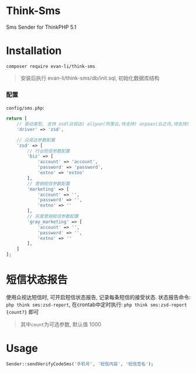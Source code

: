 # Think-Sms
Sms Sender for ThinkPHP 5.1

# Installation
```
composer require evan-li/think-sms
```
> 安装后执行 evan-li/think-sms/db/init.sql, 初始化数据库结构

### 配置
`config/sms.php`:
```php
return [
    // 驱动类型, 支持 zsd(众视达) aliyun(阿里云,待支持) ucpaas(云之讯,待支持)
    'driver' => 'zsd',

    // 众视达参数配置
    'zsd' => [
        // 行业短信参数配置
        'biz' => [
            'account' => 'account',
            'password' => 'password',
            'extno' => 'extno'
        ],
        // 营销短信参数配置
        'marketing' => [
            'account' => '',
            'password' => '',
            'extno' => ''
        ],
        // 灰度营销短信参数配置
        'gray_marketing' => [
            'account' => '',
            'password' => '',
            'extno' => ''
        ],
    ]
];
```

# 短信状态报告
使用众视达短信时, 可开启短信状态报告, 记录每条短信的接受状态. 
状态报告命令: `php think sms:zsd-report`,  在crontab中定时执行: `php think sms:zsd-report {count?}` 即可
> 其中`count`为可选参数, 默认值 1000

# Usage
```php
Sender::sendVerifyCodeSms('手机号', '短信内容', '短信签名');
```

